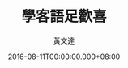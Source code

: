 ---
issue: 185
title: 學客語足歡喜
author: 黃文達
date: 2016-08-11T00:00:00.000+08:00
topic: 懷想
difficulty: 1
wikidata: Q98095557
wikidata_link: https://www.wikidata.org/wiki/Q98095557
---